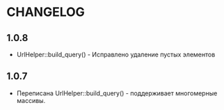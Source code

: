CHANGELOG
==============

1.0.8
-----------------
 * UrlHelper::build_query() - Исправлено удаление пустых элементов

1.0.7
-----------------
 * Переписана UrlHelper::build_query() - поддерживает многомерные массивы.
